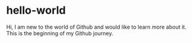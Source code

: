 # hello-world

Hi,
I am new to the world of Github and would like to learn more about it. This is the beginning of my Github journey. 
